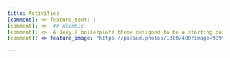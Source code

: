 ```yaml
---
title: Activities
[comment]: <> feature_text: |
[comment]: <>  ## Alembic
[comment]: <>  A Jekyll boilerplate theme designed to be a starting point for any Jekyll website
[comment]: <> feature_image: "https://picsum.photos/1300/400?image=989"

---
```


